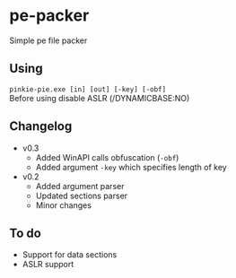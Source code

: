 # pe-packer
Simple pe file packer

## Using
``pinkie-pie.exe [in] [out] [-key] [-obf]``  
Before using disable ASLR (/DYNAMICBASE:NO)

## Changelog
- v0.3
    - Added WinAPI calls obfuscation (``-obf``)
    - Added argument ``-key`` which specifies length of key
- v0.2
    - Added argument parser
    - Updated sections parser
    - Minor changes

## To do
- Support for data sections
- ASLR support